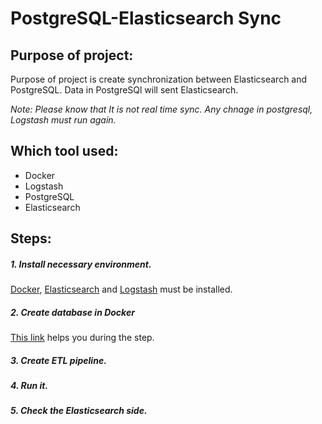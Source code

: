 # PostgreSQL-Elasticsearch Sync

## Purpose of project:
Purpose of project is create synchronization between Elasticsearch and PostgreSQL. Data in PostgreSQl will sent Elasticsearch.

*_Note: Please know that It is not real time sync. Any chnage in postgresql, Logstash must run again._*

## Which tool used:
* Docker
* Logstash
* PostgreSQL 
* Elasticsearch 

## Steps:

##### 1. Install necessary environment.

[Docker](https://docs.docker.com/engine/install/), [Elasticsearch](https://www.elastic.co/guide/en/elasticsearch/reference/current/install-elasticsearch.html) and  [Logstash](https://www.elastic.co/guide/en/logstash/current/installing-logstash.html) must be installed.

##### 2. Create database in Docker

[This link](https://dev.to/andre347/how-to-easily-create-a-postgres-database-in-docker-4moj) helps you during the step. 

##### 3. Create ETL pipeline.

##### 4. Run it.

##### 5. Check the Elasticsearch side.
